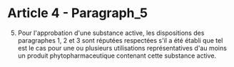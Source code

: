 # Article 4 - Paragraph_5

5. Pour l'approbation d'une substance active, les dispositions des paragraphes 1, 2 et 3 sont réputées respectées s'il a été établi que tel est le cas pour une ou plusieurs utilisations représentatives d'au moins un produit phytopharmaceutique contenant cette substance active.